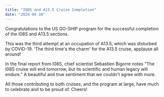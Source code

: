 ```yaml
---
title: "I08S and A13.5 Cruise Completion"
date: "2024-04-10"
---
```


Congratulations to the US GO-SHIP program for the successful completion of the I08S and A13.5 sections.

This was the third attempt at an occupation of A13.5, which was disturbed by COVID-19. 'The third time's the charm' for the A13.5 cruise, applause all around!

In the final report from I08S, chief scientist Sebastien Bigorre notes "The I08S cruise will end tomorrow, but its scientific and human legacy will endure." A beautiful and true sentiment that we couldn't agree with more.

All those contributing to both cruises, and the program at large, have much to celebrate and to be proud of. Cheers!